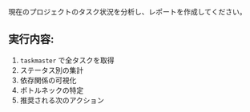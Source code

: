現在のプロジェクトのタスク状況を分析し、レポートを作成してください。

## 実行内容:
1. `taskmaster` で全タスクを取得
2. ステータス別の集計
3. 依存関係の可視化
4. ボトルネックの特定
5. 推奨される次のアクション
